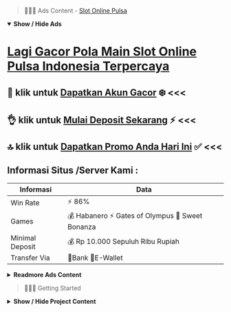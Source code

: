 > :red_circle::red_circle::red_circle: Ads Content - [Slot Online Pulsa](https://atom.io/packages/slot-online-pulsa)

<details open><summary><b>Show / Hide Ads</b></summary>

# [Lagi Gacor Pola Main Slot Online Pulsa Indonesia Terpercaya](https://atom.io/packages/slot-online-pulsa)
## :gift: klik untuk [Dapatkan Akun Gacor](https://agentotoplay.net/) :snowflake: <<< 
## :ok_hand: klik untuk [Mulai Deposit Sekarang](https://agentotoplay.net/promo/) :zap: <<< 
## :top: klik untuk [Dapatkan Promo Anda Hari Ini](https://agentotoplay.net/promo/) :white_check_mark: <<< 

## Informasi Situs /Server Kami : 

| Informasi  | Data |
| ------------- | ------------- |
| Win Rate  | ⚡ 86% |
| Games  | 💰 Habanero ⚡ Gates of Olympus 🔱 Sweet Bonanza |
| Minimal Deposit  | 💰 Rp 10.000 Sepuluh Ribu Rupiah |
| Transfer Via  | 🏅Bank 🏅E-Wallet |

<details><summary><b>Readmore Ads Content</b></summary>

## Table Of Content
- [Cara Deposit Info Slot Gacor Hari Ini](#info-slot-gacor-hari-ini)
- [Bocoran Gacor Permainan Slot Online](#permainan-slot-online)
- [Ketahui Info Bocoran Slot Gacor Hari Ini](#bocoran-slot-gacor-hari-ini)
- [Winrate Tinggi Slot Olympus](#slot-olympus)
- [Situs Terpercaya Bocoran Slot Gacor Hari Ini](#bocoran-slot-gacor-hari-ini)
- [Agen Toto Agentotoplay](#agentotoplay)
- [Hack Apk Agen Toto Play](#agen-toto-play)
- [Download Apk Link Slot Gacor 2022](#link-slot-gacor-2022)
- [Info Terbaik Permainan Slot Sweet Bonanza](#permainan-slot-sweet-bonanza)
- [Hack Apk Permainan Slot Online](#permainan-slot-online)

## Info Slot Gacor Hari Ini
Mengontrol Emosi Kebanyakan orang mampu mengontrol emosi di tatkala bermain taruhan hanya laksana hiburan semata. Akan tetapi jika kalian sudah naik sekali saat permainan kalian sudah start lepas lagam maka sudah per bukan sabaran. Sebab jika sudah larut pada emosi, keputusan yang diambil tentu tak dari pandangan matang.
## Permainan Slot Online
Apa itu RTP dalam slot? RTP maupun dikenal serta sebutan Return to Player ialah sebuah nilai waktu game slot online yang dipakai untuk menunjukkan besaran nominal yang dapat pula didapatkan member pada saat menyetel taruhan. Semakin besar nilai RTP, semakin hebat pula nominal yang mampu didapat pemain. Game slot online sama RTP hebat dikenal terus sama nama game slot gacor.
## Bocoran Slot Gacor Hari Ini
Agar anda mampu mendekatkan keunggulan pada bermain judi slot online, bahwa tersedia salah tunggal tips yang saudara sanggup ikuti diantaranya merupakan memainkan situs lot gacor dangampang berhasil paling gacor serta RTP tertinggi. Berikut ini kita hendak bagikan Daftar Game Judi Slot Paling Gacor diantaranya adalah:
## Slot Olympus
Memilih Agen Slot Resmi, Dalam sanggup memperoleh kedatangan yang besar, Saudara tidak sanggup bermain dalam sembarangan agen judi slot online. Hanya dekat situs layanan slot pilihan beserta formal lalu akan memberikan saudara keahlian bermain yang jauh kian menyenangkan serta profitabel untuk para pemain. Dengan menyortir pada situs formal mereka bukan akan menipu Saudara pada saat bermain. Justru sebaliknya, Kamu hendak dilayani sama patut begitu permainan pada situs judi online agentotoplay.
## Bocoran Slot Gacor Hari Ini
Bermain Pada Waktu yang Hoki Memilih agar permainan pertunjukan taruhan slot di saat yang dapat bawa keberuntungan menjadi bagian penting jua wajib kamu pelajari. Ada tidak sedikit yang berkeyakinan jika kurun mematok kemujuran pula karena karenanya Kamu layak kerekau ingat bilamana sebetulnya saat yang tepat untuk mampu permainan mainan slot biar bisa dapat ketangkasan yang kian mudah.
## Agentotoplay
Saat ini mampu dilihat seandainya saudara menyeleksi permainan dekat situs slot gacor pula mudah berhasil yang sudah memperoleh lisensi untuk semua pertunjukan slot online yang dalam sediakan, hingga kamu hendak meraih banyak ketangguhan setiap harinya, salah tunggal kedatangan yang sanggup kamu dapatkan jarang lain yakni bonus new member 100% pada dada mampu beli spin, terdapat banyak situs slot online yang menyediakan bonus new member 100%
## Agen Toto Play
Selamat ada pada agen toto play situs judi slot online paling gacor tahun ini. Kami sedia untuk memberikan keselamatan serta kesegaran waktu permainan judi online, salah satunya yang paling tidak sedikit dicari yaitu menyuguhkan ratusan game slot gacor.
## Link Slot Gacor 2022
Tentukan Tujuan Kalau hanya saja coba-coba tanpa berharap mengambil JP lebih baik sejak dari pertunjukan klasik umumnya kuantitas reels tidak sekali banyak. Permainan serta 3 reels 5 pay line cocok untuk newbie lakukan belajar rahasia biar selesai menaklukkan terjemahan progresif. Gambling machines merupakan taruhan paling payu dalam Indonesia beda tema berlainan serta kuantitas pay line dan gulungannya.
## Permainan Slot Sweet Bonanza
Pilih Situs Togel Deposit 10rb, Pertama, carilah dulu wadah mencagar yakni ialah Situs Judi Togel Deposit 10rb. Karena lagi ada ternyata masa ini ini sebuah situs judi togel yang mematok minimal deposit hebat maka tak terjangkau. Kalau menunjuk Situs Togel Deposit Termurah artinya saudara tak hendak terbebani serta biaya. Nominal segitu tentu terengkuh kan?

## Permainan Slot Online
Agentotoplay menyediakan  game roulette indonesia sama provider terbanyak. Roulette online ialah mainan yang meruyup family casino onnline pula sangat disukai tidak sedikit Anggota karena dari trik bermain nya layak mudah. Di samping itu, mainan rolet online ini memiliki kesempatan mendapatkan bayaran yang tinggi andaikan bola berhenti dekat angka yang kalian pasang. Soalnya setiap nomor ataupun kualitas taruhan roulette online memiliki nilai pelunasan itu sendiri maka kalian dapat mampu skandal bermain nya dekat situs terpercaya kami.
Sebelum kalian sampai ke selama Pembahasan maupun  pengertian tenggang bermain roulette online yang udah kami sediakan,  pastikan kamu sudah daftar Roulatte online lalu bercampur pakai kami beserta telah punya user id maka password agar bermain. Prioritas kami yang paling terbaik diartikan sebagai memberikan kepercayaan serta keselesaan anda waktu permainan roulette online dekat agentotoplay.


</details>

</details>

> :red_circle::red_circle::red_circle: Getting Started

<details><summary><b>Show / Hide Project Content</b></summary>

#  Project Name / Title : 
ATPEngine Project #29
##  Getting Started : 
These instructions will get you a copy of the project up and running on your local machine for development and testing purposes. See deployment for notes on how to deploy the project on a live system.

##  Installation for ATPEngine Project #29 : 
A step by step guide that will tell you how to get the development environment up and running.
<ul><li>How to install #1</li><li>How to install #2</li><li>How to install #3</li><li>How to install #4</li><li>How to install #5</li><li>How to install #6</li></ul>

##  Usage : 
A few examples of useful commands and/or tasks.
<ul><li>Usage #1</li><li>Usage  #2</li><li>Usage  #3</li><li>Usage #4</li><li>Usage  #5</li><li>Usage  #6</li></ul>

##  Ads Links : 
Get To Know about our other ads.


[Slot Jos New Member 100](https://atom.io/packages/slot-jos)

[Slot Terpercaya 2021 Ter Sensasional](https://atom.io/packages/slot-terpercaya-2021)

[Bo Slot Terbaik Gampang Jackpot](https://atom.io/packages/bo-slot-terbaik)

[Situs Gacor Slot Paling Gacor](https://atom.io/packages/situs-gacor-slot)

[Slot Judi Online Lagi Viral](https://atom.io/packages/slot-judi-online)

[Habanero Slot Server Indonesia](https://atom.io/packages/habanero-slot)

##  Additional Project That Can Be Usefull : 
Get To Know about our other projects.


[ATPEngine Project #58](https://atom.io/packages/atpengine-project-58)

[ATPEngine Project #36](https://atom.io/packages/atpengine-project-36)

[ATPEngine Project #38](https://atom.io/packages/atpengine-project-38)

[ATPEngine Project #91](https://atom.io/packages/atpengine-project-91)

[ATPEngine Project #63](https://atom.io/packages/atpengine-project-63)

[ATPEngine Project #3](https://atom.io/packages/atpengine-project-3)

[ATPEngine Project #20](https://atom.io/packages/atpengine-project-20)

##  Master Project : 
Incase you want to know more about our master project, please visit [ATPEngine Home Project](https://atom.io/packages/atpengine-home-project)

</details>
